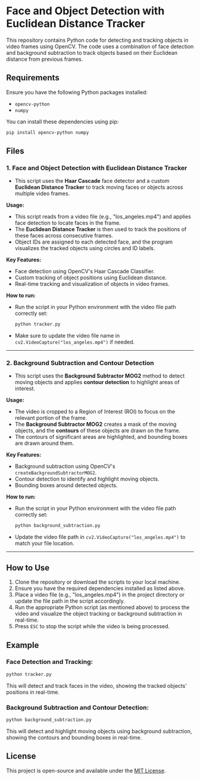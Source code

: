 # Face and Object Detection with Euclidean Distance Tracker

This repository contains Python code for detecting and tracking objects in video frames using OpenCV. The code uses a combination of face detection and background subtraction to track objects based on their Euclidean distance from previous frames.

## Requirements

Ensure you have the following Python packages installed:

- `opencv-python`
- `numpy`

You can install these dependencies using pip:

```bash
pip install opencv-python numpy
```

## Files

### 1. **Face and Object Detection with Euclidean Distance Tracker**
   - This script uses the **Haar Cascade** face detector and a custom **Euclidean Distance Tracker** to track moving faces or objects across multiple video frames.

   **Usage:**
   - This script reads from a video file (e.g., "los_angeles.mp4") and applies face detection to locate faces in the frame.
   - The **Euclidean Distance Tracker** is then used to track the positions of these faces across consecutive frames.
   - Object IDs are assigned to each detected face, and the program visualizes the tracked objects using circles and ID labels.

   **Key Features:**
   - Face detection using OpenCV's Haar Cascade Classifier.
   - Custom tracking of object positions using Euclidean distance.
   - Real-time tracking and visualization of objects in video frames.

   **How to run:**
   - Run the script in your Python environment with the video file path correctly set:
     ```bash
     python tracker.py
     ```
   - Make sure to update the video file name in `cv2.VideoCapture("los_angeles.mp4")` if needed.

---

### 2. **Background Subtraction and Contour Detection**
   - This script uses the **Background Subtractor MOG2** method to detect moving objects and applies **contour detection** to highlight areas of interest.

   **Usage:**
   - The video is cropped to a Region of Interest (ROI) to focus on the relevant portion of the frame.
   - The **Background Subtractor MOG2** creates a mask of the moving objects, and the **contours** of these objects are drawn on the frame.
   - The contours of significant areas are highlighted, and bounding boxes are drawn around them.

   **Key Features:**
   - Background subtraction using OpenCV's `createBackgroundSubtractorMOG2`.
   - Contour detection to identify and highlight moving objects.
   - Bounding boxes around detected objects.

   **How to run:**
   - Run the script in your Python environment with the video file path correctly set:
     ```bash
     python background_subtraction.py
     ```
   - Update the video file path in `cv2.VideoCapture("los_angeles.mp4")` to match your file location.

---

## How to Use

1. Clone the repository or download the scripts to your local machine.
2. Ensure you have the required dependencies installed as listed above.
3. Place a video file (e.g., "los_angeles.mp4") in the project directory or update the file path in the script accordingly.
4. Run the appropriate Python script (as mentioned above) to process the video and visualize the object tracking or background subtraction in real-time.
5. Press `ESC` to stop the script while the video is being processed.

## Example

### Face Detection and Tracking:

```python
python tracker.py
```

This will detect and track faces in the video, showing the tracked objects' positions in real-time.

### Background Subtraction and Contour Detection:

```python
python background_subtraction.py
```

This will detect and highlight moving objects using background subtraction, showing the contours and bounding boxes in real-time.

## License

This project is open-source and available under the [MIT License](LICENSE).

 
